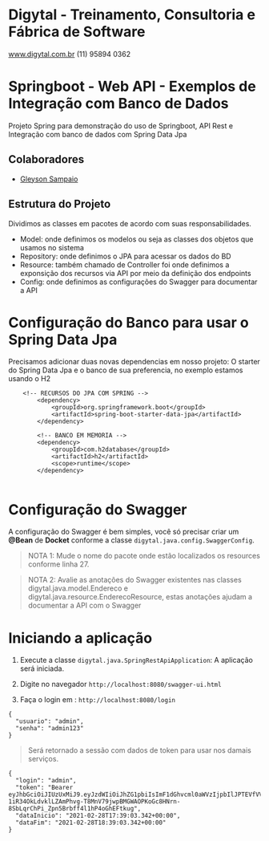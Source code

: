 # Digytal - Treinamento, Consultoria e Fábrica de Software
www.digytal.com.br
(11) 95894 0362

# Springboot - Web API - Exemplos de Integração com Banco de Dados

Projeto Spring para demonstração do uso de Springboot, API Rest e Integração com banco de dados com Spring Data Jpa


## Colaboradores
- [Gleyson Sampaio](https://github.com/glysns)

## Estrutura do Projeto
Dividimos as classes em pacotes de acordo com suas responsabilidades.
- Model: onde definimos os modelos ou seja as classes dos objetos que usamos no sistema
- Repository: onde definimos o JPA para acessar os dados do BD
- Resource: também chamado de Controller foi onde definimos a exponsição dos recursos via API por meio da definição dos endpoints
- Config: onde definimos as configurações do Swagger para documentar a API

# Configuração do Banco para usar o Spring Data Jpa

Precisamos adicionar duas novas dependencias em nosso projeto: O starter do Spring Data Jpa e o banco de sua preferencia, no exemplo estamos usando o H2

```
    <!-- RECURSOS DO JPA COM SPRING -->
		<dependency>
			<groupId>org.springframework.boot</groupId>
			<artifactId>spring-boot-starter-data-jpa</artifactId>
		</dependency>
    
		<!-- BANCO EM MEMORIA -->
		<dependency>
			<groupId>com.h2database</groupId>
			<artifactId>h2</artifactId>
			<scope>runtime</scope>
		</dependency>
    
```

# Configuração do Swagger

A configuração do Swagger é bem simples, você só precisar criar um **@Bean** de **Docket** conforme a classe `digytal.java.config.SwaggerConfig`.

> NOTA 1: Mude o nome do pacote onde estão localizados os resources conforme linha 27.

> NOTA 2: Avalie as anotações do Swagger existentes nas classes digytal.java.model.Endereco e digytal.java.resource.EnderecoResource, estas anotações ajudam a documentar a API com o Swagger


# Iniciando a aplicação

1. Execute a classe `digytal.java.SpringRestApiApplication`: A aplicação será iniciada.

1. Digite no navegador `http://localhost:8080/swagger-ui.html`


1. Faça o login em : `http://localhost:8080/login`

```
{
  "usuario": "admin",
  "senha": "admin123"
}
```

> Será retornado a sessão com dados de token para usar nos damais serviços.

```
{
  "login": "admin",
  "token": "Bearer eyJhbGciOiJIUzUxMiJ9.eyJzdWIiOiJhZG1pbiIsImF1dGhvcml0aWVzIjpbIlJPTEVfVVNFUiJdLCJpYXQiOjE2MTQ1MzM5NDMsImV4cCI6MTYxNDUzNzU0M30.nG-1iR34OkLdvklLZAmPhvg-T8MnV79jwpBMGWAOPKoGc8HNrn-8SbLqrChPi_Zpn5Brbff4l1hP4oGhEFtkug",
  "dataInicio": "2021-02-28T17:39:03.342+00:00",
  "dataFim": "2021-02-28T18:39:03.342+00:00"
}
```
